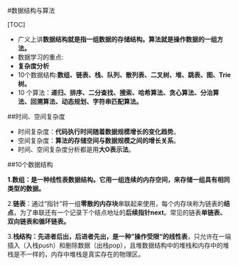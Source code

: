 #数据结构与算法

[TOC]

- 广义上讲**数据结构就是指一组数据的存储结构。算法就是操作数据的一组方法。**
- 数据学习的重点:
 - **复杂度分析**
 - 10个数据结构:**数组、链表、栈、队列、散列表、二叉树、堆、跳表、图、Trie 树。**
 - 10 个算法：**递归、排序、二分查找、搜索、哈希算法、贪心算法、分治算法、回溯算法、动态规划、字符串匹配算法。**

##时间、空间复杂度

- 时间复杂度：**代码执行时间随着数据规模增长的变化趋势**。
- 空间复杂度：**算法的存储空间与数据规模之间的增长关系**。
- 时间、空间复杂度分析都是用**大O表示法**。

##10个数据结构

**1.数组：是一种线性表数据结构。它用一组连续的内存空间，来存储一组具有相同类型的数据。**

2.**链表**：通过“指针”将一组**零散的内存块**串联起来使用，每个内存块称为链表的**结点**，为了串联还有一个记录下个结点地址的**后续指针next**。常见的链表**单链表、双向链表和循环链表。**

3.**栈结构：先进者后出，后进者先出，是一种”操作受限“的线性表**，只允许在一端插入（入栈push）和删除数据（出栈pop），且堆数据结构中的堆栈和内存中的堆栈是不一样的，内存中堆栈是真实存在的物理区。